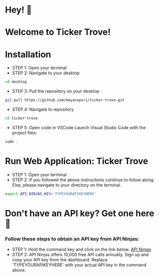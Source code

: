 # Hey! :wave: 
# Welcome to Ticker Trove!

# Installation 
* STEP 1: Open your terminal 
* STEP 2: Navigate to your desktop
```bash
cd desktop
```
* STEP 3: Pull the repository on your desktop
```bash
git pull https://github.com/mayanapuri/ticker-trove.git
```
* STEP 4: Navigate to repository 
```bash
cd ticker-trove
```
* STEP 5: Open code in VSCode
Launch Visual Studio Code with the project files:
```bash
code . 
```

# Run Web Application: Ticker Trove
* STEP 1: Open your terminal 
* STEP 2: If you followed the above instructions continue to follow along. Else, please navigate to your directory on the terminal. 
```bash
export API_NINJAS_KEY='TYPEYOURAPIKEYHERE'
```
# Don't have an API key? Get one here :key:
### Follow these steps to obtain an API key from API Ninjas:
* STEP 1: Hold the command key and click on the link below. 
[API Ninjas](https://api-ninjas.com/) 
* STEP 2: API Ninjas offers 10,000 free API calls annually. Sign up and copy your API key from the dashboard. Replace 'TYPEYOURAPIKEYHERE' with your actual API key in the command above.

